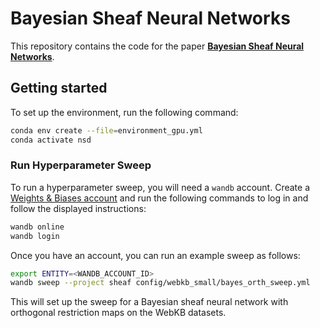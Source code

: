 # Bayesian Sheaf Neural Networks

This repository contains the code for the paper 
**[Bayesian Sheaf Neural Networks](https://arxiv.org/abs/2410.09590)**.

## Getting started

To set up the environment, run the following command:

```bash
conda env create --file=environment_gpu.yml
conda activate nsd
```

### Run Hyperparameter Sweep

To run a hyperparameter sweep, you will need a `wandb` account. Create a [Weights & Biases account](https://wandb.ai/site) and run the following
commands to log in and follow the displayed instructions:
```bash
wandb online
wandb login
```

Once you have an account, you can run an example
sweep as follows:
```bash
export ENTITY=<WANDB_ACCOUNT_ID>
wandb sweep --project sheaf config/webkb_small/bayes_orth_sweep.yml
```
This will set up the sweep for a Bayesian sheaf neural network with orthogonal restriction maps on the WebKB datasets.
